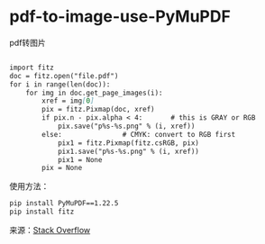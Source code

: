 # pdf-to-image-use-PyMuPDF
pdf转图片

```markdown

import fitz
doc = fitz.open("file.pdf")
for i in range(len(doc)):
    for img in doc.get_page_images(i):
        xref = img[0]
        pix = fitz.Pixmap(doc, xref)
        if pix.n - pix.alpha < 4:       # this is GRAY or RGB
            pix.save("p%s-%s.png" % (i, xref))
        else:               # CMYK: convert to RGB first
            pix1 = fitz.Pixmap(fitz.csRGB, pix)
            pix1.save("p%s-%s.png" % (i, xref))
            pix1 = None
        pix = None
```
使用方法：
```bash
pip install PyMuPDF==1.22.5
pip install fitz
```
来源：[Stack Overflow](https://stackoverflow.com/a/47877930/21496440)
